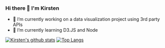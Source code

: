 ### Hi there 👋 I'm Kirsten

- 🔭 I’m currently working on a data visualization project using 3rd party APIs
- 🌱 I’m currently learning D3.JS and Node

[![Kirsten's github stats](https://github-readme-stats.vercel.app/api?username=lululand&show_icons=true&theme=cobalt)](https://github.com/lululand/github-readme-stats)
[![Top Langs](https://github-readme-stats.vercel.app/api/top-langs/?username=lululand&layout=compact)](https://github.com/lululand/github-readme-stats)

<!--
**lululand/lululand** is a ✨ _special_ ✨ repository because its `README.md` (this file) appears on your GitHub profile.

Here are some ideas to get you started:

- 🔭 I’m currently working on ...
- 🌱 I’m currently learning ...
- 👯 I’m looking to collaborate on ...
- 🤔 I’m looking for help with ...
- 💬 Ask me about ...
- 📫 How to reach me: ...
- 😄 Pronouns: ...
- ⚡ Fun fact: ...

Hi, I'm Bobby!
🔭 I’m a product manager at GitHub
🌈 trying to make development more social and inclusive

I’m currently learning:
🌱 about climate change, grid infrastructure, and carbon sequestration
🖨 about the history of free software
🍜 and I'm always trying to up my cooking game

I'm currently reading:
📚 Americanah (by Chimamanda Ngozi Adichie)
🔮 Seeing Like a State (by James C. Scott)

Ask me about:
⚙️ product management
🤓 science fiction
🏖 my lifelong quest for the perfect beach

Get in touch:
💌 if you have feedback about GitHub profiles, identity, or your OSS experience, send me an email – I'd love to chat.
❇️ if you have personal feedback for me, drop it here. Anonymous submissions are okay.
-->

